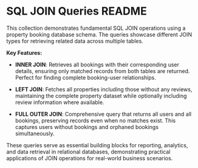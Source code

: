 # SQL JOIN Queries README

This collection demonstrates fundamental SQL JOIN operations using a property booking database schema. The queries showcase different JOIN types for retrieving related data across multiple tables.

**Key Features:**
- **INNER JOIN**: Retrieves all bookings with their corresponding user details, ensuring only matched records from both tables are returned. Perfect for finding complete booking-user relationships.

- **LEFT JOIN**: Fetches all properties including those without any reviews, maintaining the complete property dataset while optionally including review information where available.

- **FULL OUTER JOIN**: Comprehensive query that returns all users and all bookings, preserving records even when no matches exist. This captures users without bookings and orphaned bookings simultaneously.

These queries serve as essential building blocks for reporting, analytics, and data retrieval in relational databases, demonstrating practical applications of JOIN operations for real-world business scenarios.
